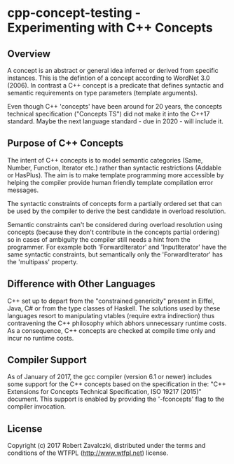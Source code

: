 # cpp-concept-testing - Experimenting with C++ Concepts

## Overview
A concept is an abstract or general idea inferred or derived from specific
instances. This is the defintion of a concept according to WordNet 3.0 (2006).
In contrast a C++ concept is a predicate that defines syntactic and semantic
requirements on type parameters (template arguments).

Even though C++ 'concepts' have been around for 20 years, the concepts technical
specification ("Concepts TS") did not make it into the C++17 standard. Maybe
the next language standard - due in 2020 - will include it.

## Purpose of C++ Concepts
The intent of C++ concepts is to model semantic categories (Same, Number,
Function, Iterator etc.) rather than syntactic restrictions (Addable or
HasPlus). The aim is to make template programming more accessible by helping
the compiler provide human friendly template compilation error messages.

The syntactic constraints of concepts form a partially ordered set that
can be used by the compiler to derive the best candidate in overload resolution.

Semantic constraints can't be considered during overload resolution using
concepts (because they don't contribute in the concepts partial ordering) so in
cases of ambiguity the compiler still needs a hint from the programmer. For
example both 'ForwardIterator' and 'InputIterator' have the same syntactic
constraints, but semantically only the 'ForwardIterator' has the 'multipass'
property.

## Difference with Other Languages
C++ set up to depart from the "constrained genericity" present in Eiffel, Java,
C# or from the type classes of Haskell. The solutions used by these languages
resort to manipulating vtables (require extra indirection) thus contravening
the C++ philosophy which abhors unnecessary runtime costs. As a consequence,
C++ concepts are checked at compile time only and incur no runtime costs.

## Compiler Support
As of January of 2017, the gcc compiler (version 6.1 or newer) includes
some support for the C++ concepts based on the specification in the:
"C++ Extensions for Concepts Technical Specification, ISO 19217 (2015)"
document. This support is enabled by providing the '-fconcepts' flag
to the compiler invocation.

## License
Copyright (c) 2017 Robert Zavalczki, distributed under the terms
and conditions of the WTFPL (http://www.wtfpl.net) license.

